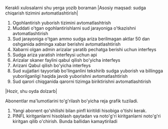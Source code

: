 Kerakli xulosalarni shu yerga yozib boraman
|Asosiy maqsad: sudga chiqarish tizimini avtomatlashtirish|

1. Ogohlantirish yuborish tizimini avtomatlashtrish
2. Muddati o'tgan ogohlantirishlarni sud jarayoniga o'tkazishni avtomatlashtirish
3. Sud jarayoniga o'tgan ammo sudga ariza berilmagan aktlar 50 dan oshganida adminga xabar berishni avtomatlashtirish
4. Xabarni olgan admin arizalar yaratib pechatga berishi uchun interfeys
5. Sudga ariza yaratish interfeysi uchun api
6. Arizalar skaner faylini qabul qilish bo'yicha interfeys
7. Arizani Qabul qilish bo'yicha interfeys
8. Sud xujjatlari tayyorlab bo'linganlini tekshirib sudga yuborish va billingga yuborilganligi haqida javob yuborishni avtomatlashtirish
9. Sud qarori chiqganida qarorni tizimga biriktirishni avtomatlashtirish

|Hozir, shu oyda dolzarb|

Abonentlar ma'lumotlarini to'g'rilash bo'yicha reja grafik tuziladi.

1. Yangi abonent qo'shilishi bilan pinfl kiritildi hisobiga o'tishi kerak.
5. PINFL kiritganlarni hisoblash qaytadan va noto'g'ri kiritganlarni noto'g'ri kiritgan qilib o'chirish. Bunda ballidan kamaytiriladi
